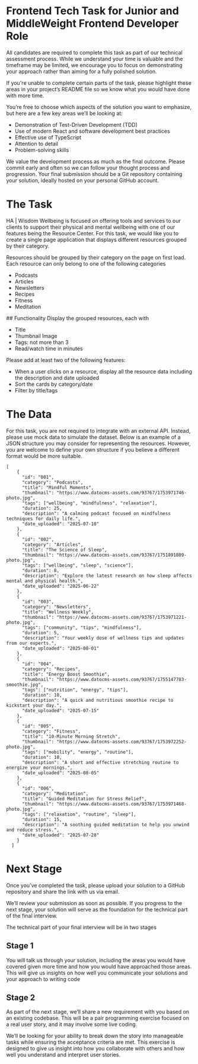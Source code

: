 # Frontend Tech Task for Junior and MiddleWeight Frontend Developer Role

All candidates are required to complete this task as part of our technical assessment process. While we understand your time is valuable and the timeframe may be limited, we encourage you to focus on demonstrating your approach rather than aiming for a fully polished solution.

If you're unable to complete certain parts of the task, please highlight these areas in your project’s README file so we know what you would have done with more time.

You’re free to choose which aspects of the solution you want to emphasize, but here are a few key areas we’ll be looking at:

- Demonstration of Test-Driven Development (TDD)
- Use of modern React and software development best practices
- Effective use of TypeScript
- Attention to detail
- Problem-solving skills

We value the development process as much as the final outcome. Please commit early and often so we can follow your thought process and progression. Your final submission should be a Git repository containing your solution, ideally hosted on your personal GitHub account.

# The Task

HA | Wisdom Wellbeing is focused on offering tools and services to our clients to support their physical and mental wellbeing with one of our features being the Resource Center. For this task, we would like you to create a single page application that displays different resources grouped by their category.

Resources should be grouped by their category on the page on first load. Each resource can only belong to one of the following categories

- Podcasts
- Articles
- Newsletters
- Recipes
- Fitness
- Meditation

## Functionality
Display the grouped resources, each with

- Title
- Thumbnail Image
- Tags: not more than 3
- Read/watch time in minutes

Please add at least two of the following features:

- When a user clicks on a resource, display all the resource data including the description and date uploaded
- Sort the cards by category/date
- Filter by title/tags

# The Data

For this task, you are not required to integrate with an external API. Instead, please use mock data to simulate the dataset. Below is an example of a JSON structure you may consider for representing the resources. However, you are welcome to define your own structure if you believe a different format would be more suitable.

```
[
    {
      "id": "001",
      "category": "Podcasts",
      "title": "Mindful Moments",
      "thumbnail": "https://www.datocms-assets.com/93767/1753971746-photo.jpg",
      "tags": ["wellbeing", "mindfulness", "relaxation"],
      "duration": 25,
      "description": "A calming podcast focused on mindfulness techniques for daily life.",
      "date_uploaded": "2025-07-10"
    },
    {
      "id": "002",
      "category": "Articles",
      "title": "The Science of Sleep",
      "thumbnail": "https://www.datocms-assets.com/93767/1751891809-photo.jpg",
      "tags": ["wellbeing", "sleep", "science"],
      "duration": 8,
      "description": "Explore the latest research on how sleep affects mental and physical health.",
      "date_uploaded": "2025-06-22"
    },
    {
      "id": "003",
      "category": "Newsletters",
      "title": "Wellness Weekly",
      "thumbnail": "https://www.datocms-assets.com/93767/1753971221-photo.jpg",
      "tags": ["community", "tips", "mindfulness"],
      "duration": 5,
      "description": "Your weekly dose of wellness tips and updates from our experts.",
      "date_uploaded": "2025-08-01"
    },
    {
      "id": "004",
      "category": "Recipes",
      "title": "Energy Boost Smoothie",
      "thumbnail": "https://www.datocms-assets.com/93767/1755147783-smoothie.jpg",
      "tags": ["nutrition", "energy", "tips"],
      "duration": 10,
      "description": "A quick and nutritious smoothie recipe to kickstart your day.",
      "date_uploaded": "2025-07-15"
    },
    {
      "id": "005",
      "category": "Fitness",
      "title": "10-Minute Morning Stretch",
      "thumbnail": "https://www.datocms-assets.com/93767/1753972252-photo.jpg",
      "tags": ["mobility", "energy", "routine"],
      "duration": 10,
      "description": "A short and effective stretching routine to energize your mornings.",
      "date_uploaded": "2025-08-05"
    },
    {
      "id": "006",
      "category": "Meditation",
      "title": "Guided Meditation for Stress Relief",
      "thumbnail": "https://www.datocms-assets.com/93767/1753971468-photo.jpg",
      "tags": ["relaxation", "routine", "sleep"],
      "duration": 15,
      "description": "A soothing guided meditation to help you unwind and reduce stress.",
      "date_uploaded": "2025-07-28"
    }
  ]
```

# Next Stage

Once you’ve completed the task, please upload your solution to a GitHub repository and share the link with us via email.

We’ll review your submission as soon as possible. If you progress to the next stage, your solution will serve as the foundation for the technical part of the final interview.

The technical part of your final interview will be in two stages

## Stage 1

You will talk us through your solution, including the areas you would have covered given more time and how you would have approached those areas. This will give us insights on how well you communicate your solutions and your approach to writing code

## Stage 2

As part of the next stage, we’ll share a new requirement with you based on an existing codebase. This will be a pair programming exercise focused on a real user story, and it may involve some live coding.

We’ll be looking for your ability to break down the story into manageable tasks while ensuring the acceptance criteria are met. This exercise is designed to give us insight into how you collaborate with others and how well you understand and interpret user stories.
